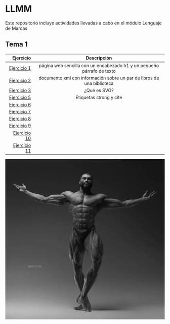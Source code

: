 # LLMM
Este repositorio incluye actividades llevadas a cabo en el módulo Lenguaje de Marcas


## Tema 1
| **Ejercicio** | **Descripción** |
|---------:|:-----:|
| [Ejercicio 1](https://github.com/MarioDPF/LLMM/blob/main/Tema1/Ej1pagina.html) | página web sencilla con un encabezado h1 y un pequeño párrafo de texto |
| [Ejercicio 2](https://github.com/MarioDPF/LLMM/blob/main/Tema1/Ej2LibrosXml.xml) | documento xml con información sobre un par de libros de una biblioteca |
| [Ejercicio 3](https://github.com/MarioDPF/LLMM/blob/main/Tema1/Ej3svg.html) | ¿Qué es SVG? |
| [Ejercicio 5](https://github.com/MarioDPF/LLMM/blob/main/Tema1/Ejercicio5.html) | Etiquetas strong y cite |
| [Ejercicio 6](https://github.com/MarioDPF/LLMM/blob/main/Tema1/ejercicio6.html) 
| [Ejercicio 7](https://github.com/MarioDPF/LLMM/blob/main/Tema1/ejercicio7.html) 
| [Ejercicio 8](https://github.com/MarioDPF/LLMM/blob/main/Tema1/ejercicio8.html) 
| [Ejercicio 9](https://github.com/MarioDPF/LLMM/blob/main/Tema1/ejercicio9.html) 
| [Ejercicio 10](https://github.com/MarioDPF/LLMM/blob/main/Tema1/ejercicio10.html) 
| [Ejercicio 11](https://github.com/MarioDPF/LLMM/blob/main/Tema1/ejercicio11.html) 

![GigaChad](51zkD7G8AEL.png)
